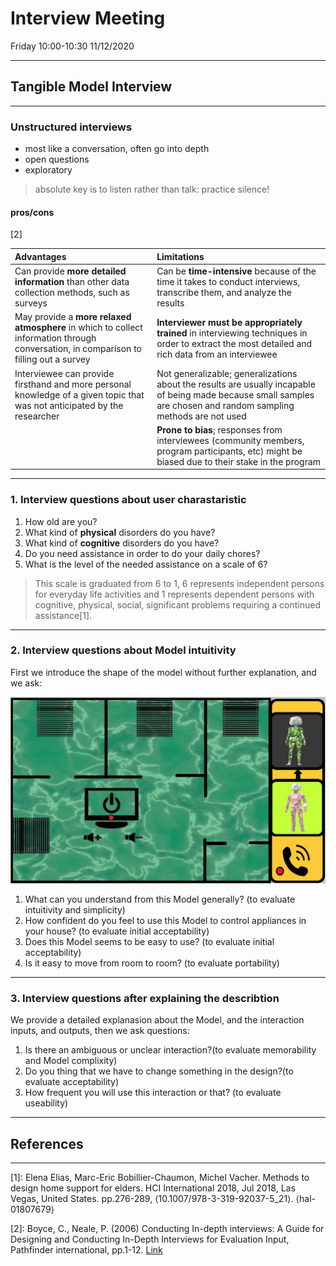 # Interview Meeting

Friday 10:00-10:30  11/12/2020

---

## Tangible Model Interview

---

### Unstructured interviews

- most like a conversation, often go into depth
- open questions
- exploratory

>absolute key is to listen rather than talk: practice silence!

#### pros/cons

[2]

|   Advantages  |  Limitations  |
| :----------- | :----------- |
| Can provide **more detailed information** than other data collection methods, such as surveys      | Can be **time-intensive** because of the time it takes to conduct interviews, transcribe them, and analyze the results |
| May provide a **more relaxed atmosphere** in which to collect information through conversation, in comparison to filling out a survey  | **Interviewer must be appropriately trained** in interviewing techniques in order to extract the most detailed and rich data from an interviewee  |
| Interviewee can provide firsthand and more personal knowledge of a given topic that was not anticipated by the researcher | Not generalizable; generalizations about the results are usually incapable of being made because small samples are chosen and random sampling methods are not used |
|  | **Prone to bias**; responses from interviewees (community members, program participants, etc) might be biased due to their stake in the program |

---

### 1. Interview questions about user charastaristic

1. How old are you?
2. What kind of **physical** disorders do you have?
3. What kind of **cognitive** disorders do you have?
4. Do you need assistance in order to do your daily chores?
5. What is the level of the needed assistance on a scale of 6?

>This scale is graduated from 6 to 1, 6 represents independent persons for everyday life activities and 1 represents dependent persons with cognitive, physical, social, significant problems requiring a continued assistance[1].

---

### 2. Interview questions about Model intuitivity

First we introduce the shape of the model without further explanation, and we ask:

![Tangible Model](/img/Tangible.jpg)

1. What can you understand from this Model generally? (to evaluate intuitivity and simplicity)
2. How confident do you feel to use this Model to control appliances in your house? (to evaluate initial acceptability)
3. Does this Model seems to be easy to use? (to evaluate initial acceptability)
4. Is it easy to move from room to room? (to evaluate portability)

---

### 3. Interview questions after explaining the describtion

We provide a detailed explanasion about the Model, and the interaction inputs, and outputs, then we ask questions:

1. Is there an ambiguous or unclear interaction?(to evaluate memorability and Model complixity)
2. Do you thing that we have to change something in the design?(to evaluate acceptability)
3. How frequent you will use this interaction or that? (to evaluate useability)

---

## References

---

[1]: Elena Elias, Marc-Eric Bobillier-Chaumon, Michel Vacher. Methods to design home support for elders. HCI International 2018, Jul 2018, Las Vegas, United States. pp.276-289, ⟨10.1007/978-3-319-92037-5_21⟩. ⟨hal-01807679⟩

[2]: Boyce, C., Neale, P. (2006) Conducting In-depth interviews: A Guide for Designing and Conducting In-Depth Interviews for Evaluation Input, Pathfinder international, pp.1-12. [Link](http://www2.pathfinder.org/site/DocServer/m_e_tool_series_indepth_interviews.pdf)
